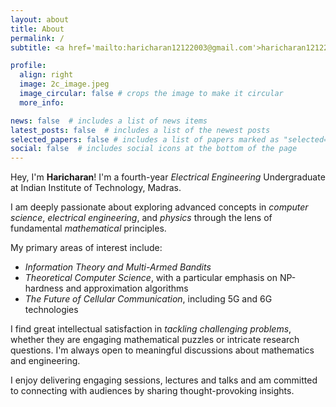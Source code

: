 ```yaml
---
layout: about
title: About
permalink: /
subtitle: <a href='mailto:haricharan12122003@gmail.com'>haricharan12122003@gmail.com</a>

profile:
  align: right
  image: 2c_image.jpeg
  image_circular: false # crops the image to make it circular
  more_info:

news: false  # includes a list of news items
latest_posts: false  # includes a list of the newest posts
selected_papers: false # includes a list of papers marked as "selected={true}"
social: false  # includes social icons at the bottom of the page
---
```


Hey, I'm **Haricharan**! I'm a fourth-year *Electrical Engineering* Undergraduate at Indian Institute of Technology, Madras.

I am deeply passionate about exploring advanced concepts in *computer science*, *electrical engineering*, and *physics* through the lens of fundamental *mathematical* principles.

My primary areas of interest include:

- *Information Theory and Multi-Armed Bandits*
- *Theoretical Computer Science*, with a particular emphasis on NP-hardness and approximation algorithms
- *The Future of Cellular Communication*, including 5G and 6G technologies

I find great intellectual satisfaction in *tackling challenging problems*, whether they are engaging mathematical puzzles or intricate research questions. I'm always open to meaningful discussions about mathematics and engineering.

I enjoy delivering engaging sessions, lectures and talks and am committed to connecting with audiences by sharing thought-provoking insights.